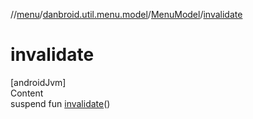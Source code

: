 //[menu](../../index.md)/[danbroid.util.menu.model](../index.md)/[MenuModel](index.md)/[invalidate](invalidate.md)



# invalidate  
[androidJvm]  
Content  
suspend fun [invalidate](invalidate.md)()  



